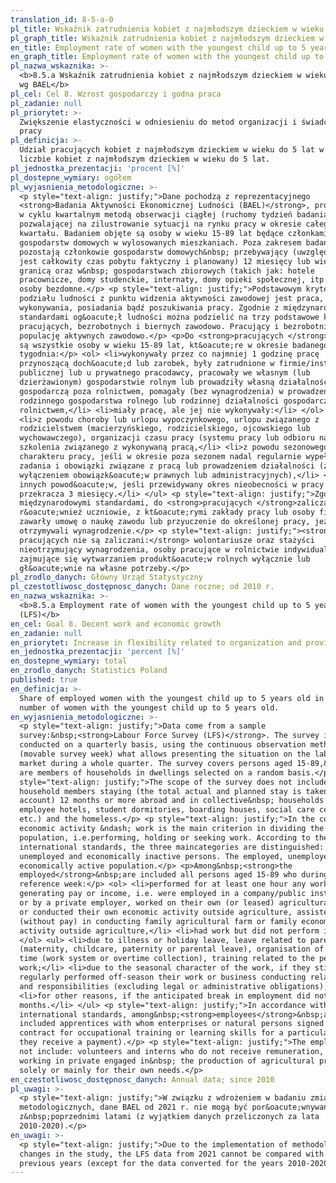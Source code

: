 ```yaml
---
translation_id: 8-5-a-0
pl_title: Wskaźnik zatrudnienia kobiet z najmłodszym dzieckiem w wieku do 5 lat wg BAEL
pl_graph_title: Wskaźnik zatrudnienia kobiet z najmłodszym dzieckiem w wieku do 5 lat wg BAEL
en_title: Employment rate of women with the youngest child up to 5 years old (LFS)
en_graph_title: Employment rate of women with the youngest child up to 5 years old (LFS)
pl_nazwa_wskaznika: >-
  <b>8.5.a Wskaźnik zatrudnienia kobiet z najmłodszym dzieckiem w wieku do 5 lat
  wg BAEL</b>
pl_cel: Cel 8. Wzrost gospodarczy i godna praca
pl_zadanie: null
pl_priorytet: >-
  Zwiększenie elastyczności w odniesieniu do metod organizacji i świadczenia
  pracy
pl_definicja: >-
  Udział pracujących kobiet z najmłodszym dzieckiem w wieku do 5 lat w ogólnej
  liczbie kobiet z najmłodszym dzieckiem w wieku do 5 lat.
pl_jednostka_prezentacji: 'procent [%]'
pl_dostepne_wymiary: ogółem
pl_wyjasnienia_metodologiczne: >-
  <p style="text-align: justify;">Dane pochodzą z reprezentacyjnego
  <strong>Badania Aktywności Ekonomicznej Ludności (BAEL)</strong>, prowadzonego
  w cyklu kwartalnym metodą obserwacji ciągłej (ruchomy tydzień badania),
  pozwalającej na zilustrowanie sytuacji na rynku pracy w okresie całego
  kwartału. Badaniem objęte są osoby w wieku 15-89 lat będące członkami
  gospodarstw domowych w wylosowanych mieszkaniach. Poza zakresem badania
  pozostają członkowie gospodarstw domowych&nbsp; przebywający (uwzględniany
  jest całkowity czas pobytu faktyczny i planowany) 12 miesięcy lub więcej za
  granicą oraz w&nbsp; gospodarstwach zbiorowych (takich jak: hotele
  pracownicze, domy studenckie, internaty, domy opieki społecznej, itp.) oraz
  osoby bezdomne.</p> <p style="text-align: justify;">Podstawowym kryterium
  podziału ludności z punktu widzenia aktywności zawodowej jest praca, tzn. fakt
  wykonywania, posiadania bądź poszukiwania pracy. Zgodnie z międzynarodowymi
  standardami og&oacute;ł ludności można podzielić na trzy podstawowe kategorie:
  pracujących, bezrobotnych i biernych zawodowo. Pracujący i bezrobotni stanowią
  populację aktywnych zawodowo.</p> <p>Do <strong>pracujących </strong>zaliczane
  są wszystkie osoby w wieku 15-89 lat, kt&oacute;re w okresie badanego
  tygodnia:</p> <ol> <li>wykonywały przez co najmniej 1 godzinę pracę
  przynoszącą doch&oacute;d lub zarobek, były zatrudnione w firmie/instytucji
  publicznej lub u prywatnego pracodawcy, pracowały we własnym (lub
  dzierżawionym) gospodarstwie rolnym lub prowadziły własną działalność
  gospodarczą poza rolnictwem, pomagały (bez wynagrodzenia) w prowadzeniu
  rodzinnego gospodarstwa rolnego lub rodzinnej działalności gospodarczej poza
  rolnictwem,</li> <li>miały pracę, ale jej nie wykonywały:</li> </ol> <ul>
  <li>z powodu choroby lub urlopu wypoczynkowego, urlopu związanego z
  rodzicielstwem (macierzyńskiego, rodzicielskiego, ojcowskiego lub
  wychowawczego), organizacji czasu pracy (systemu pracy lub odbioru nadgodzin),
  szkolenia związanego z wykonywaną pracą,</li> <li>z powodu sezonowego
  charakteru pracy, jeśli w okresie poza sezonem nadal regularnie wypełniały
  zadania i obowiązki związane z pracą lub prowadzeniem działalności (z
  wyłączeniem obowiązk&oacute;w prawnych lub administracyjnych),</li> <li>z
  innych powod&oacute;w, jeśli przewidywany okres nieobecności w pracy nie
  przekracza 3 miesięcy.</li> </ul> <p style="text-align: justify;">Zgodnie z
  międzynarodowymi standardami, do <strong>pracujących </strong>zaliczani są
  r&oacute;wnież uczniowie, z kt&oacute;rymi zakłady pracy lub osoby fizyczne
  zawarły umowę o naukę zawodu lub przyuczenie do określonej pracy, jeżeli
  otrzymywali wynagrodzenie.</p> <p style="text-align: justify;"><strong>Do
  pracujących nie są zaliczani:</strong> wolontariusze oraz stażyści
  nieotrzymujący wynagrodzenia, osoby pracujące w rolnictwie indywidualnym
  zajmujące się wytwarzaniem produkt&oacute;w rolnych wyłącznie lub
  gł&oacute;wnie na własne potrzeby.</p>
pl_zrodlo_danych: Główny Urząd Statystyczny
pl_czestotliwosc_dostępnosc_danych: Dane roczne; od 2010 r.
en_nazwa_wskaznika: >-
  <b>8.5.a Employment rate of women with the youngest child up to 5 years old
  (LFS)</b>
en_cel: Goal 8. Decent work and economic growth
en_zadanie: null
en_priorytet: Increase in flexibility related to organization and provision of work
en_jednostka_prezentacji: 'percent [%]'
en_dostepne_wymiary: total
en_zrodlo_danych: Statistics Poland
published: true
en_definicja: >-
  Share of employed women with the youngest child up to 5 years old in the total
  number of women with the youngest child up to 5 years old.
en_wyjasnienia_metodologiczne: >-
  <p style="text-align: justify;">Data come from a sample
  survey:&nbsp;<strong>Labour Force Survey (LFS)</strong>. The survey is
  conducted on a quarterly basis, using the continuous observation method
  (movable survey week) what allows presenting the situation on the labour
  market during a whole quarter. The survey covers persons aged 15-89,&nbsp; who
  are members of households in dwellings selected on a random basis.</p> <p
  style="text-align: justify;">The scope of the survey does not include
  household members staying (the total actual and planned stay is taken into
  account) 12 months or more abroad and in collective&nbsp; households (such as:
  employee hotels, student dormitories, boarding houses, social care centres
  etc.) and the homeless.</p> <p style="text-align: justify;">In the context of
  economic activity &ndash; work is the main criterion in dividing the
  population, i.e.performing, holding or seeking work. According to the
  international standards, the three maincategories are distinguished: employed,
  unemployed and economically inactive persons. The employed, unemployed are the
  economically active population.</p> <p>Among&nbsp;<strong>the
  employed</strong>&nbsp;are included all persons aged 15-89 who during the
  reference week:</p> <ol> <li>performed for at least one hour any work
  generating pay or income, i.e. were employed in a company/public institution
  or by a private employer, worked on their own (or leased) agricultural farm,
  or conducted their own economic activity outside agriculture, assisted
  (without pay) in conducting family agricultural farm or family economic
  activity outside agriculture,</li> <li>had work but did not perform it:</li>
  </ol> <ul> <li>due to illness or holiday leave, leave related to parenthood
  (maternity, childcare, paternity or parental leave), organisation of working
  time (work system or overtime collection), training related to the performed
  work;</li> <li>due to the seasonal character of the work, if they still
  regularly performed off-season their work or business conducting related tasks
  and responsibilities (excluding legal or administrative obligations);</li>
  <li>for other reasons, if the anticipated break in employment did not exceed 3
  months.</li> </ul> <p style="text-align: justify;">In accordance with
  international standards, among&nbsp;<strong>employees</strong>&nbsp;are also
  included apprentices with whom enterprises or natural persons signed a
  contract for occupational training or learning skills for a particular job (if
  they receive a payment).</p> <p style="text-align: justify;">The employed do
  not include: volunteers and interns who do not receive remuneration, people
  working in private engaged in&nbsp; the production of agricultural products
  solely or mainly for their own needs.</p>
en_czestotliwosc_dostępnosc_danych: Annual data; since 2010
pl_uwagi: >-
  <p style="text-align: justify;">W związku z wdrożeniem w badaniu zmian
  metodologicznych, dane BAEL od 2021 r. nie mogą być por&oacute;wnywane
  z&nbsp;poprzednimi latami (z wyjątkiem danych przeliczonych za lata
  2010-2020).</p>
en_uwagi: >-
  <p style="text-align: justify;">Due to the implementation of methodological
  changes in the study, the LFS data from 2021 cannot be compared with the
  previous years (except for the data converted for the years 2010-2020).</p>
---
```

